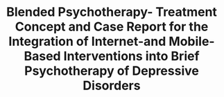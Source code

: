 --- 
abstract: '' 
authors: 
 - titzler
 -  V Egle
 -  M Berking
 -  C Gumbmann
 -  admin
doi: '' 
featured: false 
publication: '*Verhaltenstherapie*, 200' 
publication_short: '' 
publishDate: '2019-01-01' 
title: 'Blended Psychotherapy- Treatment Concept and Case Report for the Integration of Internet-and Mobile-Based Interventions into Brief Psychotherapy of Depressive Disorders' 
url_code: '' 
url_dataset: '' 
url_pdf: '' 
url_poster: '' 
url_project: '' 
url_slides: '' 
url_source: '' 
url_video: '' 
---